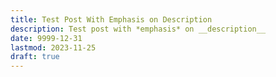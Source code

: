 ```yaml
---
title: Test Post With Emphasis on Description
description: Test post with *emphasis* on __description__
date: 9999-12-31
lastmod: 2023-11-25
draft: true
---
```

